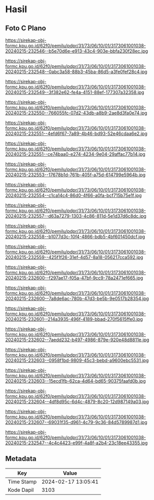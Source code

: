 # Hasil

## Foto C Plano

https://sirekap-obj-formc.kpu.go.id/62f0/pemilu/pdpr/31/73/06/10/01/3173061001038-20240215-232546--b5e70d6e-e913-43c4-903e-bbfa230f28ec.jpg

https://sirekap-obj-formc.kpu.go.id/62f0/pemilu/pdpr/31/73/06/10/01/3173061001038-20240215-232548--0abc3a58-88b3-45ba-86d5-a3fe0fef28c4.jpg

https://sirekap-obj-formc.kpu.go.id/62f0/pemilu/pdpr/31/73/06/10/01/3173061001038-20240215-232549--3f382e62-fe4a-4151-88ef-177307a32358.jpg

https://sirekap-obj-formc.kpu.go.id/62f0/pemilu/pdpr/31/73/06/10/01/3173061001038-20240215-232550--766055fc-07d2-43db-a8b9-2ae8d3fa0e74.jpg

https://sirekap-obj-formc.kpu.go.id/62f0/pemilu/pdpr/31/73/06/10/01/3173061001038-20240215-232551--4efd6f67-7a89-4b46-bd93-52e46cdaa6e2.jpg

https://sirekap-obj-formc.kpu.go.id/62f0/pemilu/pdpr/31/73/06/10/01/3173061001038-20240215-232551--ce74baa0-e274-4234-9e04-29affac77b14.jpg

https://sirekap-obj-formc.kpu.go.id/62f0/pemilu/pdpr/31/73/06/10/01/3173061001038-20240215-232553--17678b1d-761b-405f-a75d-614799e5964b.jpg

https://sirekap-obj-formc.kpu.go.id/62f0/pemilu/pdpr/31/73/06/10/01/3173061001038-20240215-232554--c1ca14c4-86d0-4f66-a0fa-bcf715b75e1f.jpg

https://sirekap-obj-formc.kpu.go.id/62f0/pemilu/pdpr/31/73/06/10/01/3173061001038-20240215-232557--d63a7279-1303-4c86-811d-5e1d37d6c8dc.jpg

https://sirekap-obj-formc.kpu.go.id/62f0/pemilu/pdpr/31/73/06/10/01/3173061001038-20240215-232558--b1077d3c-10f4-4866-bdb5-4bf601450dcf.jpg

https://sirekap-obj-formc.kpu.go.id/62f0/pemilu/pdpr/31/73/06/10/01/3173061001038-20240215-232559--425f1f26-31ef-4d57-8a18-056217cca592.jpg

https://sirekap-obj-formc.kpu.go.id/62f0/pemilu/pdpr/31/73/06/10/01/3173061001038-20240215-232600--f297ae17-f05a-47bf-9cc9-78a2471ef665.jpg

https://sirekap-obj-formc.kpu.go.id/62f0/pemilu/pdpr/31/73/06/10/01/3173061001038-20240215-232600--7a8de6ac-780b-47d3-be5b-9e0517b28354.jpg

https://sirekap-obj-formc.kpu.go.id/62f0/pemilu/pdpr/31/73/06/10/01/3173061001038-20240215-232601--214a3935-496f-4189-bbad-270f5615ffe0.jpg

https://sirekap-obj-formc.kpu.go.id/62f0/pemilu/pdpr/31/73/06/10/01/3173061001038-20240215-232602--7aedd232-b497-4986-879e-920e48d8811e.jpg

https://sirekap-obj-formc.kpu.go.id/62f0/pemilu/pdpr/31/73/06/10/01/3173061001038-20240215-232603--0958f1bd-9809-45c3-bebd-a9600ebc5531.jpg

https://sirekap-obj-formc.kpu.go.id/62f0/pemilu/pdpr/31/73/06/10/01/3173061001038-20240215-232603--15ecd1fb-62ca-4d64-bd65-90375faafd0b.jpg

https://sirekap-obj-formc.kpu.go.id/62f0/pemilu/pdpr/31/73/06/10/01/3173061001038-20240215-232604--4df8d95c-6d4c-4879-8c20-12d987149a03.jpg

https://sirekap-obj-formc.kpu.go.id/62f0/pemilu/pdpr/31/73/06/10/01/3173061001038-20240215-232607--69031f35-d961-4c79-9c36-84d5789987d1.jpg

https://sirekap-obj-formc.kpu.go.id/62f0/pemilu/pdpr/31/73/06/10/01/3173061001038-20240215-232547--4c4c4423-e99f-4a8f-a2b4-23c18ee43355.jpg


## Metadata

| Key        | Value               |
| ---------- | ------------------- |
| Time Stamp | 2024-02-17 13:05:41 |
| Kode Dapil | 3103                |



